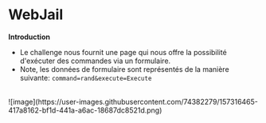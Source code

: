 # WebJail

**Introduction**

- Le challenge nous fournit une page qui nous offre la possibilité d'exécuter des commandes via un formulaire.
- Note, les données de formulaire sont représentés de la manière suivante: ``command=rand&execute=Execute``
<br/>
![image](https://user-images.githubusercontent.com/74382279/157316465-417a8162-bf1d-441a-a6ac-18687dc8521d.png)
